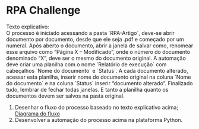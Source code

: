 # RPA Challenge

Texto explicativo: <br>
O processo é iniciado acessando a pasta ´RPA-Artigo´, deve-se abrir documento por documento, 
desde que ele seja .pdf e começado por um numeral. Após aberto o documento, abrir a janela de salvar como,
renomear esse arquivo como “Página X – Modificado”, onde o número do documento denominado “X”, deve ser o
mesmo do documento original. A automação deve criar uma planilha com o nome ´Relatório de execução´ com cabeçalhos
´Nome do documento´ e ´Status´. A cada documento alterado, acessar esta planilha, inserir nome do documento original
na coluna ´Nome do documento´ e na coluna ´Status´ inserir “documento alterado”. Finalizado tudo, lembrar de fechar todas janelas.
E tanto a planilha quanto os documentos devem ser salvos na pasta original.

1. Desenhar o fluxo do processo baseado no texto explicativo acima; <br>
<a href="https://www.figma.com/file/o4w2j9nrMG0GGcajAUP77H/RPA-Challenge?node-id=0%3A1">Diagrama do fluxo</a> <br>
2. Desenvolver a automação do processo acima na plataforma Python.
